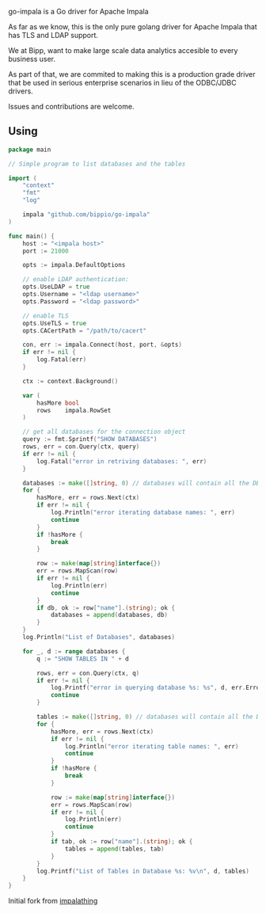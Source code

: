 go-impala is a Go driver for Apache Impala

As far as we know, this is the only pure golang driver for Apache Impala that has TLS and LDAP support.

We at Bipp, want to make large scale data analytics accesible to every business user.

As part of that, we are commited to making this is a production grade driver that be used in serious enterprise scenarios in lieu of the ODBC/JDBC drivers.

Issues and contributions are welcome. 

## Using
```go
package main

// Simple program to list databases and the tables

import (
	"context"
	"fmt"
	"log"

	impala "github.com/bippio/go-impala"
)

func main() {
	host := "<impala host>"
	port := 21000

	opts := impala.DefaultOptions

	// enable LDAP authentication:
	opts.UseLDAP = true
	opts.Username = "<ldap username>"
	opts.Password = "<ldap password>"

	// enable TLS
	opts.UseTLS = true
	opts.CACertPath = "/path/to/cacert"

	con, err := impala.Connect(host, port, &opts)
	if err != nil {
		log.Fatal(err)
	}

	ctx := context.Background()

	var (
		hasMore bool
		rows    impala.RowSet
	)

	// get all databases for the connection object
	query := fmt.Sprintf("SHOW DATABASES")
	rows, err = con.Query(ctx, query)
	if err != nil {
		log.Fatal("error in retriving databases: ", err)
	}

	databases := make([]string, 0) // databases will contain all the DBs to enumerate later
	for {
		hasMore, err = rows.Next(ctx)
		if err != nil {
			log.Println("error iterating database names: ", err)
			continue
		}
		if !hasMore {
			break
		}

		row := make(map[string]interface{})
		err = rows.MapScan(row)
		if err != nil {
			log.Println(err)
			continue
		}
		if db, ok := row["name"].(string); ok {
			databases = append(databases, db)
		}
	}
	log.Println("List of Databases", databases)

	for _, d := range databases {
		q := "SHOW TABLES IN " + d

		rows, err = con.Query(ctx, q)
		if err != nil {
			log.Printf("error in querying database %s: %s", d, err.Error())
			continue
		}

		tables := make([]string, 0) // databases will contain all the DBs to enumerate later
		for {
			hasMore, err = rows.Next(ctx)
			if err != nil {
				log.Println("error iterating table names: ", err)
				continue
			}
			if !hasMore {
				break
			}

			row := make(map[string]interface{})
			err = rows.MapScan(row)
			if err != nil {
				log.Println(err)
				continue
			}
			if tab, ok := row["name"].(string); ok {
				tables = append(tables, tab)
			}
		}
		log.Printf("List of Tables in Database %s: %v\n", d, tables)
	}
}

```
Initial fork from [impalathing](https://github.com/koblas/impalathing)
